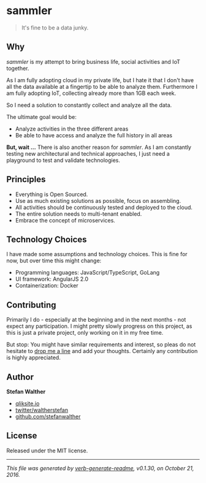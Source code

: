 # sammler
> It's fine to be a data junky.

## Why
<!-- Why -->

_sammler_ is my attempt to bring business life, social activities and IoT together.

As I am fully adopting cloud in my private life, but I hate it that I don't have all the data available at a fingertip to be able to analyze them. 
Furthermore I am fully adopting IoT, collecting already more than 1GB each week.

So I need a solution to constantly collect and analyze all the data.

The ultimate goal would be:

- Analyze activities in the three different areas
- Be able to have access and analyze the full history in all areas

**But, wait ...**
There is also another reason for _sammler_. As I am constantly testing new architectural and technical approaches, I just need a playground to test and validate technologies.

## Principles
<!-- Principles -->
- Everything is Open Sourced.
- Use as much existing solutions as possible, focus on assembling.
- All activities should be continuously tested and deployed to the cloud.
- The entire solution needs to multi-tenant enabled.
- Embrace the concept of microservices.

## Technology Choices
<!-- Technology Choices -->
I have made some assumptions and technology choices. This is fine for now, but over time this might change:

- Programming languages: JavaScript/TypeScript, GoLang
- UI framework: AngularJS 2.0
- Containerization: Docker

## Contributing
Primarily I do - especially at the beginning and in the next months - not expect any participation.
I might pretty slowly progress on this project, as this is just a private project, only working on it in my free time.

But stop: You might have similar requirements and interest, so pleas do not hesitate to [drop me a line](https://github.com/sammler/sammler/issues) and add your thoughts.
Certainly any contribution is highly appreciated.

## Author
**Stefan Walther**
* [qliksite.io](http://qliksite.io)
* [twitter/waltherstefan](http://twitter.com/waltherstefan)
* [github.com/stefanwalther](http://github.com/stefanwalther)

## License
Released under the MIT license.

***

_This file was generated by [verb-generate-readme](https://github.com/verbose/verb-generate-readme), v0.1.30, on October 21, 2016._

